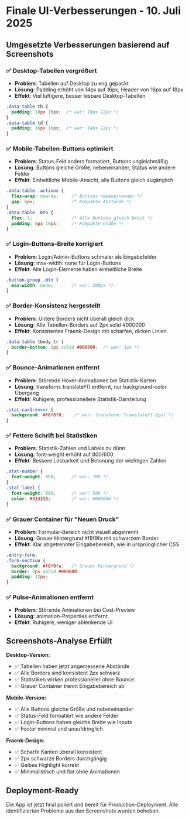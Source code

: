 # Finale UI-Verbesserungen - 10. Juli 2025

## Umgesetzte Verbesserungen basierend auf Screenshots

### ✅ **Desktop-Tabellen vergrößert**
- **Problem**: Tabellen auf Desktop zu eng gepackt
- **Lösung**: Padding erhöht von 14px auf 16px, Header von 16px auf 18px
- **Effekt**: Viel luftigere, besser lesbare Desktop-Tabellen

```css
.data-table th {
  padding: 18px 16px;  /* war: 16px 12px */
}
.data-table td {
  padding: 16px 16px;  /* war: 14px 12px */
}
```

### ✅ **Mobile-Tabellen-Buttons optimiert**
- **Problem**: Status-Feld anders formatiert, Buttons ungleichmäßig
- **Lösung**: Buttons gleiche Größe, nebeneinander, Status wie andere Felder
- **Effekt**: Einheitliche Mobile-Ansicht, alle Buttons gleich zugänglich

```css
.data-table .actions {
  flex-wrap: nowrap;     /* Buttons nebeneinander */
  gap: 6px;              /* Kompakte Abstände */
}
.data-table .btn {
  flex: 1;               /* Alle Buttons gleich breit */
  padding: 8px 10px;     /* Kompakte Größe */
}
```

### ✅ **Login-Buttons-Breite korrigiert**
- **Problem**: Login/Admin-Buttons schmaler als Eingabefelder
- **Lösung**: max-width: none für Login-Buttons
- **Effekt**: Alle Login-Elemente haben einheitliche Breite

```css
.button-group .btn {
  max-width: none;       /* war: 200px */
}
```

### ✅ **Border-Konsistenz hergestellt**
- **Problem**: Untere Borders nicht überall gleich dick
- **Lösung**: Alle Tabellen-Borders auf 2px solid #000000
- **Effekt**: Konsistentes Fraenk-Design mit scharfen, dicken Linien

```css
.data-table tbody tr {
  border-bottom: 2px solid #000000;  /* war: 1px */
}
```

### ✅ **Bounce-Animationen entfernt**
- **Problem**: Störende Hover-Animationen bei Statistik-Karten
- **Lösung**: transform: translateY() entfernt, nur background-color Übergang
- **Effekt**: Ruhigere, professionellere Statistik-Darstellung

```css
.stat-card:hover {
  background: #f8f8f8;    /* war: transform: translateY(-2px) */
}
```

### ✅ **Fettere Schrift bei Statistiken**
- **Problem**: Statistik-Zahlen und Labels zu dünn
- **Lösung**: font-weight erhöht auf 800/600
- **Effekt**: Bessere Lesbarkeit und Betonung der wichtigen Zahlen

```css
.stat-number {
  font-weight: 800;      /* war: 700 */
}
.stat-label {
  font-weight: 600;      /* war: 500 */
  color: #333333;        /* war: #666666 */
}
```

### ✅ **Grauer Container für "Neuen Druck"**
- **Problem**: Formular-Bereich nicht visuell abgetrennt
- **Lösung**: Grauer Hintergrund #f8f9fa mit schwarzem Border
- **Effekt**: Klar abgetrennter Eingabebereich, wie in ursprünglicher CSS

```css
.entry-form,
.form-section {
  background: #f8f9fa;   /* Grauer Hintergrund */
  border: 2px solid #000000;
  padding: 32px;
}
```

### ✅ **Pulse-Animationen entfernt**
- **Problem**: Störende Animationen bei Cost-Preview
- **Lösung**: animation-Properties entfernt
- **Effekt**: Ruhigere, weniger ablenkende UI

## Screenshots-Analyse Erfüllt

**Desktop-Version:**
- ✅ Tabellen haben jetzt angemessene Abstände
- ✅ Alle Borders sind konsistent 2px schwarz
- ✅ Statistiken wirken professioneller ohne Bounce
- ✅ Grauer Container trennt Eingabebereich ab

**Mobile-Version:**
- ✅ Alle Buttons gleiche Größe und nebeneinander
- ✅ Status-Feld formatiert wie andere Felder
- ✅ Login-Buttons haben gleiche Breite wie Inputs
- ✅ Footer minimal und unaufdringlich

**Fraenk-Design:**
- ✅ Scharfe Kanten überall konsistent
- ✅ 2px schwarze Borders durchgängig
- ✅ Gelbes Highlight korrekt
- ✅ Minimalistisch und flat ohne Animationen

## Deployment-Ready

Die App ist jetzt final poliert und bereit für Production-Deployment. Alle identifizierten Probleme aus den Screenshots wurden behoben.
